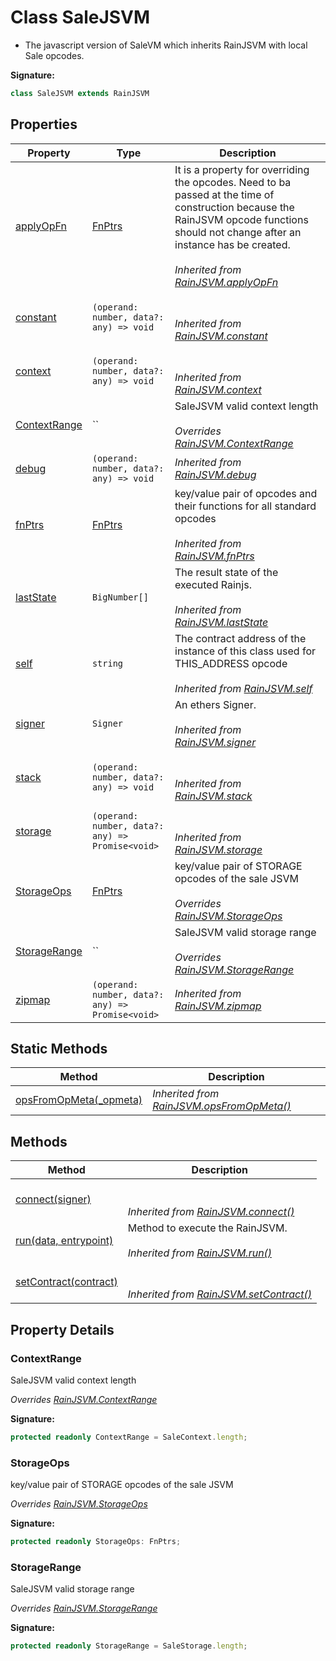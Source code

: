 
# Class SaleJSVM

- The javascript version of SaleVM which inherits RainJSVM with local Sale opcodes.

<b>Signature:</b>

```typescript
class SaleJSVM extends RainJSVM 
```

## Properties

|  Property | Type | Description |
|  --- | --- | --- |
|  [applyOpFn](./rainjsvm.md#applyOpFn-property) | [FnPtrs](../interfaces/fnptrs.md) | It is a property for overriding the opcodes. Need to ba passed at the time of construction because the RainJSVM opcode functions should not change after an instance has be created.<br></br>*Inherited from [RainJSVM.applyOpFn](./rainjsvm.md#applyOpFn-property)* |
|  [constant](./rainjsvm.md#constant-property) | `(operand: number, data?: any) => void` | <br></br>*Inherited from [RainJSVM.constant](./rainjsvm.md#constant-property)* |
|  [context](./rainjsvm.md#context-property) | `(operand: number, data?: any) => void` | <br></br>*Inherited from [RainJSVM.context](./rainjsvm.md#context-property)* |
|  [ContextRange](./salejsvm.md#ContextRange-property) | `` | SaleJSVM valid context length<br></br>*Overrides [RainJSVM.ContextRange](./rainjsvm.md#ContextRange-property)* |
|  [debug](./rainjsvm.md#debug-property) | `(operand: number, data?: any) => void` | *Inherited from [RainJSVM.debug](./rainjsvm.md#debug-property)* |
|  [fnPtrs](./rainjsvm.md#fnPtrs-property) | [FnPtrs](../interfaces/fnptrs.md) | key/value pair of opcodes and their functions for all standard opcodes<br></br>*Inherited from [RainJSVM.fnPtrs](./rainjsvm.md#fnPtrs-property)* |
|  [lastState](./rainjsvm.md#lastState-property) | `BigNumber[]` | The result state of the executed Rainjs.<br></br>*Inherited from [RainJSVM.lastState](./rainjsvm.md#lastState-property)* |
|  [self](./rainjsvm.md#self-property) | `string` | The contract address of the instance of this class used for THIS\_ADDRESS opcode<br></br>*Inherited from [RainJSVM.self](./rainjsvm.md#self-property)* |
|  [signer](./rainjsvm.md#signer-property) | `Signer` | An ethers Signer.<br></br>*Inherited from [RainJSVM.signer](./rainjsvm.md#signer-property)* |
|  [stack](./rainjsvm.md#stack-property) | `(operand: number, data?: any) => void` | <br></br>*Inherited from [RainJSVM.stack](./rainjsvm.md#stack-property)* |
|  [storage](./rainjsvm.md#storage-property) | `(operand: number, data?: any) => Promise<void>` | <br></br>*Inherited from [RainJSVM.storage](./rainjsvm.md#storage-property)* |
|  [StorageOps](./salejsvm.md#StorageOps-property) | [FnPtrs](../interfaces/fnptrs.md) | key/value pair of STORAGE opcodes of the sale JSVM<br></br>*Overrides [RainJSVM.StorageOps](./rainjsvm.md#StorageOps-property)* |
|  [StorageRange](./salejsvm.md#StorageRange-property) | `` | SaleJSVM valid storage range<br></br>*Overrides [RainJSVM.StorageRange](./rainjsvm.md#StorageRange-property)* |
|  [zipmap](./rainjsvm.md#zipmap-property) | `(operand: number, data?: any) => Promise<void>` | *Inherited from [RainJSVM.zipmap](./rainjsvm.md#zipmap-property)* |

## Static Methods

|  Method | Description |
|  --- | --- |
|  [opsFromOpMeta(\_opmeta)](./rainjsvm.md#opsFromOpMeta-method-static-1) | *Inherited from [RainJSVM.opsFromOpMeta()](./rainjsvm.md#opsFromOpMeta-method-static-1)* |

## Methods

|  Method | Description |
|  --- | --- |
|  [connect(signer)](./rainjsvm.md#connect-method-1) | <br></br>*Inherited from [RainJSVM.connect()](./rainjsvm.md#connect-method-1)* |
|  [run(data, entrypoint)](./rainjsvm.md#run-method-1) | Method to execute the RainJSVM.<br></br>*Inherited from [RainJSVM.run()](./rainjsvm.md#run-method-1)* |
|  [setContract(contract)](./rainjsvm.md#setContract-method-1) | <br></br>*Inherited from [RainJSVM.setContract()](./rainjsvm.md#setContract-method-1)* |

## Property Details

<a id="ContextRange-property"></a>

### ContextRange

SaleJSVM valid context length

*Overrides [RainJSVM.ContextRange](./rainjsvm.md#ContextRange-property)*

<b>Signature:</b>

```typescript
protected readonly ContextRange = SaleContext.length;
```

<a id="StorageOps-property"></a>

### StorageOps

key/value pair of STORAGE opcodes of the sale JSVM

*Overrides [RainJSVM.StorageOps](./rainjsvm.md#StorageOps-property)*

<b>Signature:</b>

```typescript
protected readonly StorageOps: FnPtrs;
```

<a id="StorageRange-property"></a>

### StorageRange

SaleJSVM valid storage range

*Overrides [RainJSVM.StorageRange](./rainjsvm.md#StorageRange-property)*

<b>Signature:</b>

```typescript
protected readonly StorageRange = SaleStorage.length;
```
